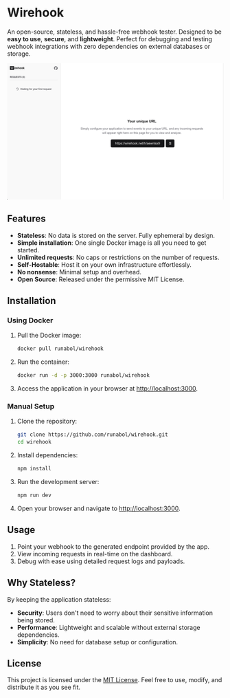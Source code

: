 # Wirehook

An open-source, stateless, and hassle-free webhook tester. Designed to be **easy to use**, **secure**, and **lightweight**. Perfect for debugging and testing webhook integrations with zero dependencies on external databases or storage.

![Screenshot](screenshot.png)

## Features

- **Stateless**: No data is stored on the server. Fully ephemeral by design.
- **Simple installation**: One single Docker image is all you need to get started.
- **Unlimited requests**: No caps or restrictions on the number of requests.
- **Self-Hostable**: Host it on your own infrastructure effortlessly.
- **No nonsense**: Minimal setup and overhead.
- **Open Source**: Released under the permissive MIT License.

## Installation

### Using Docker

1. Pull the Docker image:
   ```bash
   docker pull runabol/wirehook
   ```

2. Run the container:
   ```bash
   docker run -d -p 3000:3000 runabol/wirehook
   ```

3. Access the application in your browser at [http://localhost:3000](http://localhost:3000).

### Manual Setup

1. Clone the repository:
   ```bash
   git clone https://github.com/runabol/wirehook.git
   cd wirehook
   ```

2. Install dependencies:
   ```bash
   npm install
   ```

3. Run the development server:
   ```bash
   npm run dev
   ```

4. Open your browser and navigate to [http://localhost:3000](http://localhost:3000).

## Usage

1. Point your webhook to the generated endpoint provided by the app.
2. View incoming requests in real-time on the dashboard.
3. Debug with ease using detailed request logs and payloads.

## Why Stateless?

By keeping the application stateless:
- **Security**: Users don't need to worry about their sensitive information being stored.
- **Performance**: Lightweight and scalable without external storage dependencies.
- **Simplicity**: No need for database setup or configuration.

## License

This project is licensed under the [MIT License](LICENSE). Feel free to use, modify, and distribute it as you see fit.